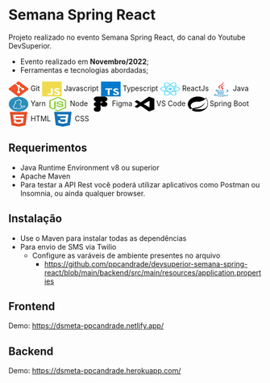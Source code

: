 # Semana Spring React
Projeto realizado no evento Semana Spring React, do canal do Youtube DevSuperior.
 
 - Evento realizado em  **Novembro/2022**;
 - Ferramentas e tecnologias abordadas;
 
<img align="center" alt="ppcandrade-Git" height="30" width="40" src="https://raw.githubusercontent.com/devicons/devicon/master/icons/git/git-plain.svg"> Git  <img align="center" alt="ppcandrade-Js" height="30" width="40" src="https://raw.githubusercontent.com/devicons/devicon/master/icons/javascript/javascript-plain.svg"> Javascript <img align="center" alt="ppcandrade-Typescript" height="30" width="40" src="https://raw.githubusercontent.com/devicons/devicon/master/icons/typescript/typescript-plain.svg"> Typescript <img align="center" alt="ppcandrade-ReactJs" height="30" width="40" src="https://raw.githubusercontent.com/devicons/devicon/master/icons/react/react-original.svg"> ReactJs <img align="center" alt="ppcandrade-Java" height="30" width="40" src="https://raw.githubusercontent.com/devicons/devicon/master/icons/java/java-original.svg"> Java <img align="center" alt="ppcandrade-ReactJs" height="30" width="40" src="https://raw.githubusercontent.com/devicons/devicon/master/icons/yarn/yarn-original.svg"> Yarn <img align="center" alt="ppcandrade-NodeJS" height="30" width="40" src="https://raw.githubusercontent.com/devicons/devicon/master/icons/nodejs/nodejs-original.svg"> Node <img align="center" alt="ppcandrade-Figma Code" height="30" width="40" src="https://raw.githubusercontent.com/devicons/devicon/master/icons/figma/figma-plain.svg"> Figma <img align="center" alt="ppcandrade-VS Code" height="30" width="40" src="https://raw.githubusercontent.com/devicons/devicon/master/icons/vscode/vscode-plain.svg"> VS Code <img align="center" alt="ppcandrade-Spring Code" height="30" width="40" src="https://raw.githubusercontent.com/devicons/devicon/master/icons/spring/spring-plain.svg"> Spring Boot <img align="center" alt="ppcandrade-Spring Code" height="30" width="40" src="https://raw.githubusercontent.com/devicons/devicon/master/icons/html5/html5-plain.svg"> HTML <img align="center" alt="ppcandrade-Spring Code" height="30" width="40" src="https://raw.githubusercontent.com/devicons/devicon/master/icons/css3/css3-plain.svg"> CSS


## Requerimentos
- Java Runtime Environment v8 ou superior
- Apache Maven
- Para testar a API Rest você poderá utilizar aplicativos como Postman ou Insomnia, ou ainda qualquer browser.

## Instalação
- Use o Maven para instalar todas as dependências
- Para envio de SMS via Twilio
  - Configure as varáveis de ambiente presentes no arquivo 
    - https://github.com/ppcandrade/devsuperior-semana-spring-react/blob/main/backend/src/main/resources/application.properties
  
## Frontend
Demo: https://dsmeta-ppcandrade.netlify.app/

## Backend
Demo: https://dsmeta-ppcandrade.herokuapp.com/